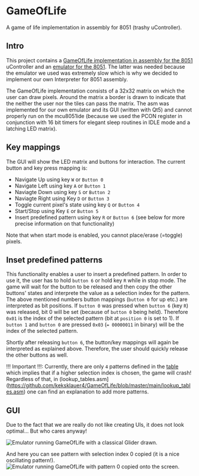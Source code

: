 # GameOfLife
A game of life implementation in assembly for 8051 (trashy uController).

## Intro
This project contains a [GameOfLife implementation in assembly for the 8051](https://github.com/keksklauer4/GameOfLife/blob/master/main/main.asm) uController and an [emulator for the 8051](https://github.com/keksklauer4/GameOfLife/tree/master/emulator). The latter was needed because the emulator we used was extremely slow which is why we decided to implement our own Interpreter for 8051 assembly.

The GameOfLife implementation consists of a 32x32 matrix on which the user can draw pixels. Around the matrix a border is drawn to indicate that the neither the user nor the tiles can pass the matrix.
The asm was implemented for our own emulator and its GUI (written with Qt5) and cannot properly run on the mcu8051ide (because we used the PCON register in conjunction with 16 bit timers for elegant sleep routines in IDLE mode and a latching LED matrix).

## Key mappings
The GUI will show the LED matrix and buttons for interaction. The current button and key press mapping is:
- Navigate Up using key ```W``` or ```Button 0```
- Navigate Left using key ```A``` or ```Button 1```
- Naviagte Down using key ```S``` or ```Button 2```
- Naviagte Right using Key ```D``` or ```Button 3```
- Toggle current pixel's state using key ```Q``` or ```Button 4```
- Start/Stop using Key ```E``` or ```Button 5```
- Insert predefined pattern using key ```R``` or ```Button 6``` (see below for more precise information on that functionality)

Note that when start mode is enabled, you cannot place/erase (=toggle) pixels.

## Inset predefined patterns
This functionality enables a user to insert a predefined pattern. In order to use it, the user has to hold ```button 6``` or hold key ```R``` while in stop mode.
The game will wait for the button to be released and then copy the other buttons' states and interprete the value as a selection index for the pattern.
The above mentioned numbers button mappings (```button 0``` for up etc.) are interpreted as bit positions. If ```button 0``` was pressed when ```button 6``` (key ```R```) was released, bit 0 will be set (because of ```button 0``` being held). Therefore ```0x01``` is the index of the selected pattern (bit at ```position 0``` is set to 1). If ```button 1``` and ```button 0``` are pressed ```0x03``` (```= 00000011``` in binary) will be the index of the selected pattern.

Shortly after releasing ```button 6```, the button/key mappings will again be interpreted as explained above. Therefore, the user should quickly release the other buttons as well.

!!! Important !!!:
Currently, there are only ```4``` patterns defined in the [table](https://github.com/keksklauer4/GameOfLife/blob/master/main/lookup_tables.asm#L132) which implies that if a higher selection index is chosen, the game will crash! Regardless of that, in (lookup_tables.asm](https://github.com/keksklauer4/GameOfLife/blob/master/main/lookup_tables.asm) one can find an explanation to add more patterns.

## GUI
Due to the fact that we are really do not like creating UIs, it does not look optimal... But who cares anyway!

![Emulator running GameOfLife with a classical Glider drawn.](https://raw.githubusercontent.com/keksklauer4/GameOfLife/blob/master/img/example.png)

And here you can see pattern with selection index 0 copied (it is a nice oscillating pattern!).
![Emulator running GameOfLife with pattern 0 copied onto the screen.](https://raw.githubusercontent.com/keksklauer4/GameOfLife/blob/master/img/pattern0.png)
